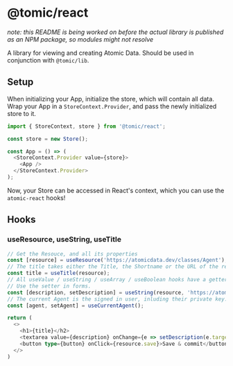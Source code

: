 # @tomic/react

_note: this README is being worked on before the actual library is published as an NPM package, so modules might not resolve_

A library for viewing and creating Atomic Data.
Should be used in conjunction with `@tomic/lib`.

## Setup

When initializing your App, initialize the store, which will contain all data.
Wrap your App in a `StoreContext.Provider`, and pass the newly initialized store to it.

```ts
import { StoreContext, store } from '@tomic/react';

const store = new Store();

const App = () => (
  <StoreContext.Provider value={store}>
    <App />
  </StoreContext.Provider>
);
```

Now, your Store can be accessed in React's context, which you can use the `atomic-react` hooks!

## Hooks

### useResource, useString, useTitle

```ts
// Get the Resouce, and all its properties
const [resource] = useResource('https://atomicdata.dev/classes/Agent');
// The title takes either the Title, the Shortname or the URL of the resource
const title = useTitle(resource);
// All useValue / useString / useArray / useBoolean hooks have a getter and a setter.
// Use the setter in forms.
const [description, setDescription] = useString(resource, 'https://atomicdata.dev/properties/description');
// The current Agent is the signed in user, inluding their private key. This enables you to create Commits and update data on a server.
const [agent, setAgent] = useCurrentAgent();

return (
  <>
    <h1>{title}</h2>
    <textarea value={description} onChange={e => setDescription(e.target.value)} />
    <button type={button} onClick={resource.save}>Save & commit</button>
  </>
)

```
